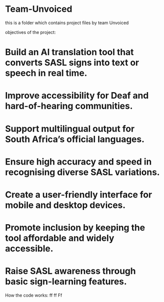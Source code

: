 # Team-Unvoiced

this is a folder which contains project files by team Unvoiced

objectives of the project:
# Build an AI translation tool that converts SASL signs into text or speech in real time.

# Improve accessibility for Deaf and hard-of-hearing communities.

# Support multilingual output for South Africa’s official languages.

# Ensure high accuracy and speed in recognising diverse SASL variations.

# Create a user-friendly interface for mobile and desktop devices.

# Promote inclusion by keeping the tool affordable and widely accessible.

# Raise SASL awareness through basic sign-learning features.


How the code works:
ff
ff
Ff

